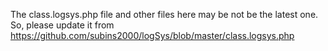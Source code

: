 The class.logsys.php file and other files here may be not be the latest one.
So, please update it from https://github.com/subins2000/logSys/blob/master/class.logsys.php
